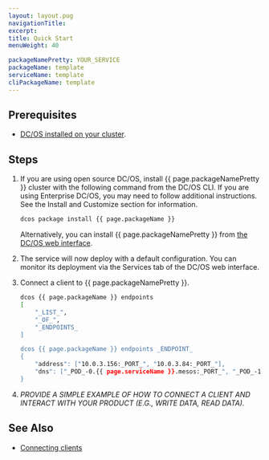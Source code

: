 ```yaml
---
layout: layout.pug
navigationTitle:
excerpt:
title: Quick Start
menuWeight: 40

packageNamePretty: YOUR_SERVICE
packageName: template
serviceName: template
cliPackageName: template
---
```


## Prerequisites

- [DC/OS installed on your cluster](https://docs.mesosphere.com/latest/administration/installing/).

## Steps

1. If you are using open source DC/OS, install {{ page.packageNamePretty }} cluster with the following command from the DC/OS CLI. If you are using Enterprise DC/OS, you may need to follow additional instructions. See the Install and Customize section for information.

    ```bash
    dcos package install {{ page.packageName }}
    ```

    Alternatively, you can install {{ page.packageNamePretty }} from [the DC/OS web interface](https://docs.mesosphere.com/latest/usage/webinterface/).

1. The service will now deploy with a default configuration. You can monitor its deployment via the Services tab of the DC/OS web interface.

1. Connect a client to {{ page.packageNamePretty }}.
    ```bash
    dcos {{ page.packageName }} endpoints
    [
        "_LIST_",
        "_OF_",
        "_ENDPOINTS_
    ]

    dcos {{ page.packageName }} endpoints _ENDPOINT_
    {
        "address": ["10.0.3.156:_PORT_", "10.0.3.84:_PORT_"],
        "dns": ["_POD_-0.{{ page.serviceName }}.mesos:_PORT_", "_POD_-1.{{ page.serviceName }}.mesos:_PORT_"]
    }
    ```

1. _PROVIDE A SIMPLE EXAMPLE OF HOW TO CONNECT A CLIENT AND INTERACT WITH YOUR PRODUCT (E.G., WRITE DATA, READ DATA)._

## See Also

- [Connecting clients](https://docs.mesosphere.com/service-docs/<Template>/connecting-clients/)
